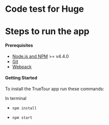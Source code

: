 # Code test for Huge


# Steps to run the app

#### Prerequisites

- [Node.js and NPM](nodejs.org) >= v4.4.0
- [Git](https://git-scm.com/)
- [Webpack](https://webpack.github.io/)

#### Getting Started

To install the TrueTour app run these commands:

In terminal

- ```npm install```

- ```npm start```
